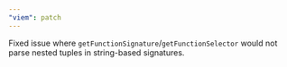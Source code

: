 ```yaml
---
"viem": patch
---
```


Fixed issue where `getFunctionSignature`/`getFunctionSelector` would not parse nested tuples in string-based signatures.
